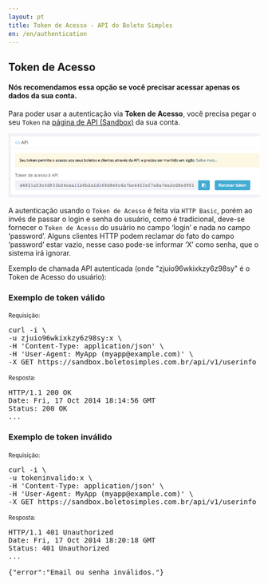 ```yaml
---
layout: pt
title: Token de Acesso - API do Boleto Simples
en: /en/authentication
---
```


## Token de Acesso

#### Nós recomendamos essa opção se você precisar acessar apenas os dados da sua conta.

Para poder usar a autenticação via **Token de Acesso**, você precisa pegar o seu `Token` na [página de API (Sandbox)](https://sandbox.boletosimples.com.br/conta/api) da sua conta.

![](/img/api-token.png)

A autenticação usando o `Token de Acesso` é feita via `HTTP Basic`, porém ao invés de passar o login e senha do usuário, como é tradicional, deve-se fornecer o `Token de Acesso` do usuário no campo ‘login’ e nada no campo ‘password’. Alguns clientes HTTP podem reclamar do fato do campo ‘password’ estar vazio, nesse caso pode-se informar ‘X’ como senha, que o sistema irá ignorar.

Exemplo de chamada API autenticada (onde "zjuio96wkixkzy6z98sy" é o Token de Acesso do usuário):

### Exemplo de token válido

<small>Requisição:</small>

<pre class="bash">
curl -i \
-u zjuio96wkixkzy6z98sy:x \
-H 'Content-Type: application/json' \
-H 'User-Agent: MyApp (myapp@example.com)' \
-X GET https://sandbox.boletosimples.com.br/api/v1/userinfo
</pre>

<small>Resposta:</small>

<pre class="bash">
HTTP/1.1 200 OK
Date: Fri, 17 Oct 2014 18:14:56 GMT
Status: 200 OK
...
</pre>

### Exemplo de token inválido

<small>Requisição:</small>

<pre class="bash">
curl -i \
-u tokeninvalido:x \
-H 'Content-Type: application/json' \
-H 'User-Agent: MyApp (myapp@example.com)' \
-X GET https://sandbox.boletosimples.com.br/api/v1/userinfo
</pre>

<small>Resposta:</small>

<pre class="bash">
HTTP/1.1 401 Unauthorized
Date: Fri, 17 Oct 2014 18:20:18 GMT
Status: 401 Unauthorized
...

{"error":"Email ou senha inválidos."}
</pre>